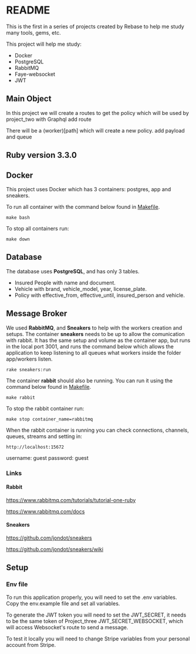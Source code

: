# README
This is the first in a series of projects created by Rebase to help me study many tools, gems, etc.

This project will help me study:
- Docker
- PostgreSQL
- RabbitMQ
- Faye-websocket
- JWT

## Main Object
In this project we will create a routes to get the policy which will be used by project_two with Graphql
add route

There will be a (worker)[path] which will create a new policy.
add payload and queue

## Ruby version 3.3.0

## Docker
This project uses Docker which has 3 containers: postgres, app and sneakers.

To run all container with the command below found in [Makefile](Makefile).

```make bash```

To stop all containers run:

```make down```

## Database
The database uses **PostgreSQL**, and has only 3 tables.

- Insured People with name and document.
- Vehicle with brand, vehicle_model, year, license_plate.
- Policy with effective_from, effective_until, insured_person and vehicle.

## Message Broker
We used **RabbitMQ**, and **Sneakers** to help with the workers creation and setups.
The container **sneakers** needs to be up to allow the comunication with rabbit. It has the same setup and volume as the container app, but runs in the local port 3001, and runs the command below which allows the application to keep listening to all queues what workers inside the folder app/workers listen.

```rake sneakers:run```

The container **rabbit** should also be running.
You can run it using the command below found in [Makefile](Makefile).

```make rabbit```

To stop the rabbit container run:

```make stop container_name=rabbitmq```

When the rabbit container is running you can check connections, channels, queues, streams and setting in:

```http://localhost:15672```

username: guest
password: guest

### Links
#### Rabbit
https://www.rabbitmq.com/tutorials/tutorial-one-ruby

https://www.rabbitmq.com/docs

#### Sneakers
https://github.com/jondot/sneakers

https://github.com/jondot/sneakers/wiki

## Setup
### Env file
To run this application properly, you will need to set the .env variables.
Copy the env.example file and set all variables.

To generate the JWT token you will need to set the JWT_SECRET, it needs to be the same token of Project_three JWT_SECRET_WEBSOCKET, which will access Websocket's route to send a message.

To test it locally you will need to change Stripe variables from your personal account from Stripe.

